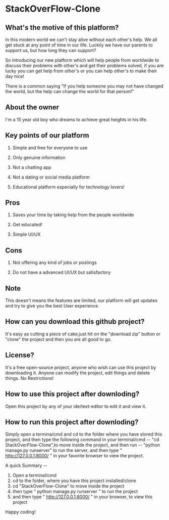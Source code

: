 # StackOverFlow-Clone

## What's the motive of this platform?

In this modern world we can't stay alive without each other's help. 
We all get stuck at any point of time in our life. Luckily we have our parents to support us,
but how long they can support?

So introducing our new platform which will help people from worldwide to discuss their problems with other's and get their problems solved, if you are lucky you can get help from other's or you can help other's to make their day nice!

There is a common saying "If you help someone you may not have changed the world, but the help
can change the world for that person!"

## About the owner

I'm a 15 year old boy who dreams to achieve great heights in his life.


## Key points of our platform

1. Simple and free for everyone to use

1. Only genuine information

1. Not a chatting app

1. Not a dating or social media platform

1. Educational platform especially for technology lovers!

## Pros

1. Saves your time by taking help from the people worldwide

1. Get educated!

1. Simple UI/UX

## Cons

1. Not offering any kind of jobs or postings

1. Do not have a advanced UI/UX but satisfactory

## Note

This doesn't means the features are limited, our platform will get updates and try to give you the best User experience.


## How can you download this github project?

It's easy as cutting a piece of cake,just hit on the "download zip" button or "clone" the project and then you are all good to go.

## License?

It's a free open-source project, anyone who wish can use this project by downloading it. Anyone can modify the project, edit things and delete things. No Restrictions!
 

## How to use this project after downloding?

Open this project by any of your ide/text-editor to edit it and view it.

## How to run this project after downloding?

Simply open a termina/cmd and cd to the folder where you have stored this project, and then type the following command in your terminal/cmd -- "cd StackOverFlow-Clone",to move inside the project, and then run  -- "python manage.py runserver" to run the server, and then type " http://127.0.0.1:8000/ " in your favorite browser to view the project.

A quick Summary --
1. Open a terminal/cmd
2. cd to the folder, where you have this project installed/clone
3. cd "StackOverFlow-Clone" to move inside the project
4. then type " python manage.py runserver " to run the project
5. and then type " http://127.0.0.1:8000/ " in your browser, to view this project 

Happy coding!
